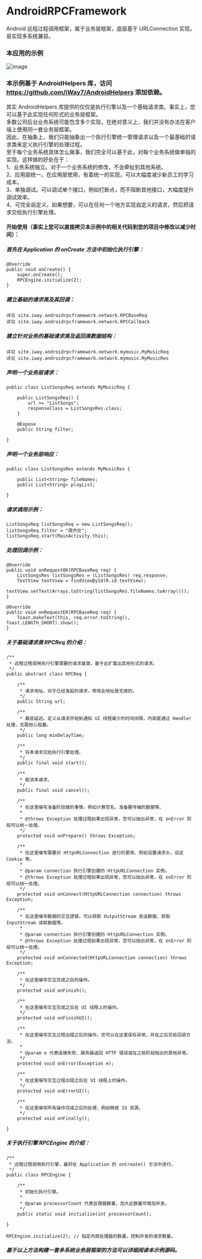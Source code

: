 # AndroidRPCFramework
Android 远程过程调用框架，属于业务层框架，底层基于 URLConnection 实现，易实现多系统兼容。

### 本应用的示例

![image](https://github.com/iWay7/AndroidRPCFramework/blob/master/sample.gif)   

### 本示例基于 AndroidHelpers 库，访问 https://github.com/iWay7/AndroidHelpers 添加依赖。

其实 AndroidHelpers 库提供的仅仅是执行引擎以及一个基础请求类。事实上，您可以基于此实现任何形式的业务层框架。</br>
多数公司后台业务系统可能包含多个实现，在绝对意义上，我们并没有办法在客户端上使用同一套业务层框架。</br>
因此，在抽象上，我们只能抽象出一个执行引擎统一管理请求以及一个最基础的请求类来定义执行引擎的处理过程。</br>
至于每个业务系统具体怎么做事，我们完全可以基于此，对每个业务系统做单独的实现。这样做的好处在于：</br>
1、业务系统独立。对于一个业务系统的修改，不会牵扯到其他系统。</br>
2、应用层统一。在应用层使用，有着统一的实现，可以大幅度减少新员工的学习成本。</br>
3、单独调试。可以调试单个接口，例如打断点，而不阻断其他接口，大幅度提升调试效率。</br>
4、可完全自定义。如果想要，可以在任何一个地方实现自定义的请求，然后把请求交给执行引擎处理。</br>

#### 开始使用（事实上您可以直接拷贝本示例中的相关代码到您的项目中修改以减少时间）：
##### 首先在 Application 的 onCreate 方法中初始化执行引擎：
```
@Override
public void onCreate() {
    super.onCreate();
    RPCEngine.initialize(2);
}
```

##### 建立基础的请求类及其回调：
```
详见 site.iway.androidrpcframework.network.RPCBaseReq
详见 site.iway.androidrpcframework.network.RPCCallback
```

##### 建立针对业务的基础请求类及返回类数据结构：
```
详见 site.iway.androidrpcframework.network.mymusic.MyMusicReq
详见 site.iway.androidrpcframework.network.mymusic.MyMusicRes
```

##### 声明一个业务层请求：
```
public class ListSongsReq extends MyMusicReq {

    public ListSongsReq() {
        url += "ListSongs";
        responseClass = ListSongsRes.class;
    }

    @Expose
    public String filter;

}
```

##### 声明一个业务层响应：
```
public class ListSongsRes extends MyMusicRes {

    public List<String> fileNames;
    public List<String> playList;

}
```

##### 请求调用示例：
```
ListSongsReq listSongsReq = new ListSongsReq();
listSongsReq.filter = "周杰伦";
listSongsReq.start(MainActivity.this);
```

##### 处理回调示例：
```
@Override
public void onRequestOK(RPCBaseReq req) {
    ListSongsRes listSongsRes = (ListSongsRes) req.response;
    TextView textView = findViewById(R.id.textView);
    textView.setText(Arrays.toString(listSongsRes.fileNames.toArray()));
}

@Override
public void onRequestER(RPCBaseReq req) {
    Toast.makeText(this, req.error.toString(), Toast.LENGTH_SHORT).show();
}
```

##### 关于基础请求类 RPCReq 的介绍：
```
/**
 * 远程过程调用执行引擎需要的请求基类，基于此扩展出其他形式的请求。
 */
public abstract class RPCReq {

    /**
     * 请求地址。对于已经发起的请求，修改此地址是无效的。
     */
    public String url;

    /**
     * 最低延迟。定义从请求开始到通知 UI 线程最少的时间间隔，内部是通过 Handler 处理，无需担心阻塞。
     */
    public long minDelayTime;

    /**
     * 将本请求交给执行引擎处理。
     */
    public final void start();

    /**
     * 取消本请求。
     */
    public final void cancel();

    /**
     * 在这里编写准备阶段做的事情，例如计算签名，准备要传输的数据等。
     *
     * @throws Exception 处理过程如果出现异常，您可以抛出异常，在 onError 阶段可以统一处理。
     */
    protected void onPrepare() throws Exception;

    /**
     * 在这里编写需要对 HttpURLConnection 进行的更改，例如设置请求头，设定 Cookie 等。
     *
     * @param connection 执行引擎创建的 HttpURLConnection 实例。
     * @throws Exception 处理过程如果出现异常，您可以抛出异常，在 onError 阶段可以统一处理。
     */
    protected void onConnect(HttpURLConnection connection) throws Exception;

    /**
     * 在这里编写数据的交互逻辑，可以获取 OutputStream 发送数据，获取 InputStream 读取数据等。
     *
     * @param connection 执行引擎创建的 HttpURLConnection 实例。
     * @throws Exception 处理过程如果出现异常，您可以抛出异常，在 onError 阶段可以统一处理。
     */
    protected void onConnected(HttpURLConnection connection) throws Exception;

    /**
     * 在这里编写交互完成之后的操作。
     */
    protected void onFinish();

    /**
     * 在这里编写交互完成之后在 UI 线程上的操作。
     */
    protected void onFinishUI();

    /**
     * 在这里编写交互过程出错之后的操作。您可以在这里保存异常，并在之后交给回调方法。
     *
     * @param e 代表连接失败、服务器返回 HTTP 错误或在之前阶段抛出的其他异常。
     */
    protected void onError(Exception e);

    /**
     * 在这里编写交互过程出错之后在 UI 线程上的操作。
     */
    protected void onErrorUI();

    /**
     * 在这里编写所有操作完成之后的处理，例如释放 IO 资源。
     */
    protected void onFinally();

}
```

##### 关于执行引擎 RPCEngine 的介绍：
```
/**
 * 远程过程调用执行引擎，最好在 Application 的 onCreate() 方法中进行。
 */
public class RPCEngine {

    /**
     * 初始化执行引擎。
     *
     * @param processorCount 代表处理器数量，加大此数量可增加并发。
     */
    public static void initialize(int processorCount);

}

RPCEngine.initialize(2); // 指定内部处理器的数量，控制并发的请求数量。
```

##### 基于以上方法构建一套多系统业务层框架的方法可以详细阅读本示例源码。
